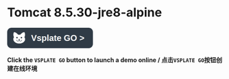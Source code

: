 # Tomcat 8.5.30-jre8-alpine

<a href="https://www.vsplate.com/?docker-compose=https://github.com/vsplate/dcenvs/tomcat/8.5.30-jre8-alpine"><img alt="VSPLATE GO" src="https://raw.githubusercontent.com/vsplate/images/master/vsgo_btn.png" width="200px"></a>

**Click the `VSPLATE GO` button to launch a demo online / 点击`VSPLATE GO`按钮创建在线环境**